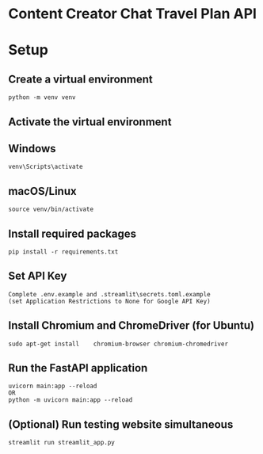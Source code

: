 # Content Creator Chat Travel Plan API

# Setup
## Create a virtual environment
    python -m venv venv
## Activate the virtual environment
## Windows
    venv\Scripts\activate
## macOS/Linux
    source venv/bin/activate

## Install required packages
    pip install -r requirements.txt

## Set API Key
    Complete .env.example and .streamlit\secrets.toml.example
    (set Application Restrictions to None for Google API Key)

## Install Chromium and ChromeDriver (for Ubuntu)
    sudo apt-get install    chromium-browser chromium-chromedriver

## Run the FastAPI application
    uvicorn main:app --reload
    OR
    python -m uvicorn main:app --reload

## (Optional) Run testing website simultaneous
    streamlit run streamlit_app.py
